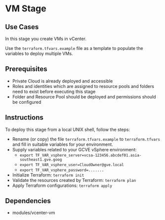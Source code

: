 # VM Stage

## Use Cases

In this stage you create VMs in vCenter.

Use the `terraform.tfvars.example` file as a template to populate the variables to deploy multiple VMs.

## Prerequisites

 * Private Cloud is already deployed and accessible
 * Roles and identities which are assigned to resource pools and folders need to exist before executing this stage
 * Folder and Resource Pool should be deployed and permissions should be configured

## Instructions

To deploy this stage from a local UNIX shell, follow the steps:
 * Rename (or copy) the file `terraform.tfvars.example` to `terraform.tfvars` and fill in suitable variables for your environment.
 * Supply variables related to your GCVE vSphere environment:
   * `export TF_VAR_vsphere_server=vcsa-123456.abcdef01.asia-southeast1.gve.goog`
   * `export TF_VAR_vsphere_user=CloudOwner@gve.local`
   * `export TF_VAR_vsphere_password=.......`
 * Initialize Terraform: `terraform init`
 * Validate the resources created by Terraform: `terraform plan`
 * Apply Terraform configurations: `terraform apply`

## Dependencies

 * modules/vcenter-vm
